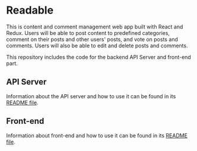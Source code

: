 # Readable 

This is content and comment management web app built with React and Redux. Users will be able to post content to predefined categories, comment on their posts and other users' posts, and vote on posts and comments. Users will also be able to edit and delete posts and comments.

This repository includes the code for the backend API Server and front-end part.

## API Server  

Information about the API server and how to use it can be found in its [README file](api-server/README.md).

## Front-end  

Information about front-end and how to use it can be found in its [README file](frontend/README.md).
